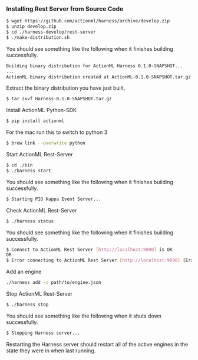 ### Installing Rest Server from Source Code

```bash
$ wget https://github.com/actionml/harness/archive/develop.zip
$ unzip develop.zip
$ cd ./harness-develop/rest-server
$ ./make-distribution.sh
```

You should see something like the following when it finishes building successfully.

```bash
Building binary distribution for ActionML Harness 0.1.0-SNAPSHOT...
...
ActionML binary distribution created at ActionML-0.1.0-SNAPSHOT.tar.gz
```

Extract the binary distribution you have just built.

```bash
$ tar zxvf Harness-0.1.0-SNAPSHOT.tar.gz
```

Install ActionML Python-SDK

```bash
$ pip install actionml
```

For the mac run this to switch to python 3

```bash
$ brew link --overwrite python
```

Start ActionML Rest-Server

```bash
$ cd ./bin
$ ./harness start
```

You should see something like the following when it finishes building successfully.

```bash
$ Starting PIO Kappa Event Server...
```

Check ActionML Rest-Server

```bash
$ ./harness status
```

You should see something like the following when it finishes building successfully.

```bash
$ Connect to ActionML Rest Server [http://localhost:9090] is OK
OR
$ Error connecting to ActionML Rest Server [http://localhost:9090] [Errno 111] Connection refused
```

Add an engine

```bash
./harness add -c path/to/engine.json
```

Stop ActionML Rest-Server

```bash
$ ./harness stop
```

You should see something like the following when it shuts down successfully.

```bash
$ Stopping Harness server... 
```

Restarting the Harness server should restart all of the active engines in the state they were in when last running.
